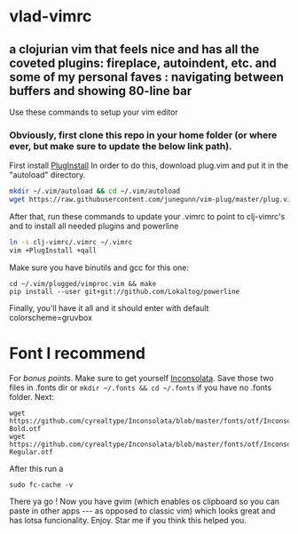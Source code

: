 # vlad-vimrc
## a clojurian vim that feels nice and has all the coveted plugins: fireplace, autoindent, etc. and some of my personal faves : navigating between buffers and showing 80-line bar

Use these commands to setup your vim editor

### Obviously, first clone this repo in your home folder (or where ever, but make sure to update the below link path).


First install [PlugInstall](https://github.com/junegunn/vim-plug)
In order to do this, download plug.vim and put it in the "autoload" directory.


```bash
mkdir ~/.vim/autoload && cd ~/.vim/autoload
wget https://raw.githubusercontent.com/junegunn/vim-plug/master/plug.vim
```

After that, run these commands to update your .vimrc to point to clj-vimrc's and to install all needed plugins and powerline

```bash
ln -s clj-vimrc/.vimrc ~/.vimrc
vim +PlugInstall +qall
```
Make sure you have binutils and gcc for this one:

```
cd ~/.vim/plugged/vimproc.vim && make
pip install --user git+git://github.com/Lokaltog/powerline
```

Finally, you'll have it all and it should enter with default colorscheme=gruvbox


# Font I recommend #
For *bonus points*. 
Make sure to get yourself [Inconsolata](https://github.com/cyrealtype/Inconsolata/tree/master/fonts/otf). 
Save those two files in .fonts dir or `mkdir ~/.fonts && cd ~/.fonts` if you have no .fonts folder. Next:

```
wget https://github.com/cyrealtype/Inconsolata/blob/master/fonts/otf/Inconsolata-Bold.otf
wget https://github.com/cyrealtype/Inconsolata/blob/master/fonts/otf/Inconsolata-Regular.otf
```

After this run a 
```
sudo fc-cache -v
```

There ya go ! Now you have gvim (which enables os clipboard so you can paste in other apps --- as opposed to classic vim) which looks great and has lotsa funcionality. Enjoy. Star me if you think this helped you.
